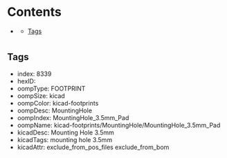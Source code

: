 



Contents
========

* [](#)
	* [Tags](#tags)

# 

## Tags

- index: 8339
- hexID: 
- oompType: FOOTPRINT
- oompSize: kicad
- oompColor: kicad-footprints
- oompDesc: MountingHole
- oompIndex: MountingHole_3.5mm_Pad
- oompName: kicad-footprints/MountingHole/MountingHole_3.5mm_Pad
- kicadDesc: Mounting Hole 3.5mm
- kicadTags: mounting hole 3.5mm
- kicadAttr: exclude_from_pos_files exclude_from_bom
